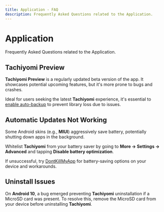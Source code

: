 ```yaml
---
title: Application - FAQ
description: Frequently Asked Questions related to the Application.
---
```


# Application
Frequently Asked Questions related to the Application.

## Tachiyomi Preview

**Tachiyomi Preview** is a regularly updated beta version of the app.
It showcases potential upcoming features, but it's more prone to bugs and crashes.

Ideal for users seeking the latest **Tachiyomi** experience, it's essential to [enable auto-backup](/docs/guides/backups#enabling-automatic-backups) to prevent library loss due to issues.

## Automatic Updates Not Working

Some Android skins (e.g., **MIUI**) aggressively save battery, potentially shutting down apps in the background.

Whitelist **Tachiyomi** from your battery saver by going to **More → Settings -> Advanced** and tapping **Disable battery optimization**.

If unsuccessful, try [DontKillMyApp](https://dontkillmyapp.com/) for battery-saving options on your device and workarounds.

## Uninstall Issues

On **Android 10**, a bug emerged preventing **Tachiyomi** uninstallation if a MicroSD card was present.
To resolve this, remove the MicroSD card from your device before uninstalling **Tachiyomi**.
